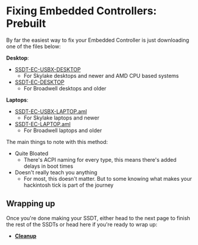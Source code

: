 # Fixing Embedded Controllers: Prebuilt

By far the easiest way to fix your Embedded Controller is just downloading one of the files below:

**Desktop**:

* [SSDT-EC-USBX-DESKTOP](https://github.com/macos86/Getting-Started-With-ACPI/blob/master/extra-files/compiled/SSDT-EC-USBX-DESKTOP.aml)
  * For Skylake desktops and newer and AMD CPU based systems
* [SSDT-EC-DESKTOP](https://github.com/macos86/Getting-Started-With-ACPI/blob/master/extra-files/compiled/SSDT-EC-DESKTOP.aml)
  * For Broadwell desktops and older

**Laptops**:

* [SSDT-EC-USBX-LAPTOP.aml](https://github.com/macos86/Getting-Started-With-ACPI/blob/master/extra-files/compiled/SSDT-EC-USBX-LAPTOP.aml)
  * For Skylake laptops and newer
* [SSDT-EC-LAPTOP.aml](https://github.com/macos86/Getting-Started-With-ACPI/blob/master/extra-files/compiled/SSDT-EC-LAPTOP.aml)
  * For Broadwell laptops and older

The main things to note with this method:

* Quite Bloated
  * There's ACPI naming for every type, this means there's added delays in boot times
* Doesn't really teach you anything
  * For most, this doesn't matter. But to some knowing what makes your hackintosh tick is part of the journey

## Wrapping up

Once you're done making your SSDT, either head to the next page to finish the rest of the SSDTs or head here if you're ready to wrap up:

* [**Cleanup**](/cleanup.md)

